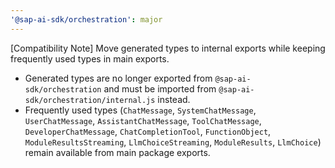 ```yaml
---
'@sap-ai-sdk/orchestration': major
---
```


[Compatibility Note] Move generated types to internal exports while keeping frequently used types in main exports.
- Generated types are no longer exported from `@sap-ai-sdk/orchestration` and must be imported from `@sap-ai-sdk/orchestration/internal.js` instead.
- Frequently used types (`ChatMessage`, `SystemChatMessage`, `UserChatMessage`, `AssistantChatMessage`, `ToolChatMessage`, `DeveloperChatMessage`, `ChatCompletionTool`, `FunctionObject`, `ModuleResultsStreaming`, `LlmChoiceStreaming`, `ModuleResults`, `LlmChoice`) remain available from main package exports.
